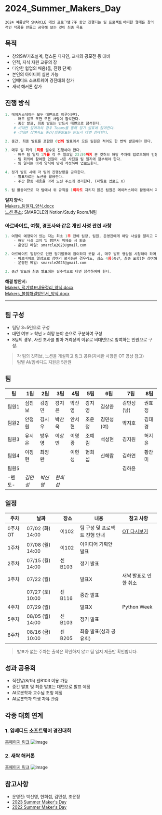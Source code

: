 # 2024_Summer_Makers_Day

`2024 여름방학 SMARCLE 메인 프로그램`
`7주 동안 진행되는 팀 프로젝트`
`어떠한 형태든 창의적인 작품을 만들고 공유해 보는 것이 최종 목표`

## 목적

- 창의SW기초설계, 캡스톤 디자인, 교내외 공모전 등 대비
- 인적, 지식 자원 교류의 장
- 다양한 협업의 배움(툴, 진행 단계)
- 본인의 아이디어 실현 가능
- 임베디드 소프트웨어 경진대회 참가
- 새싹 해커톤 참가

## 진행 방식

```python
1. 메이커스데이는 모두 대면으로 이루어진다.
	- 매주 발표 또한 모든 사람이 참석한다.
	- 중간 발표, 최종 발표는 반드시 대면으로 참석한다.
	# 비대면 참여자의 경우 Teams를 통해 정기 발표에 참여한다.
	# 비대면 참여자도 중간/최종발표는 반드시 대면 참여한다.

2. 중간, 최종 발표를 포함한 6번의 발표에서 모든 팀원은 적어도 한 번씩 발표해야 한다.

3. 매주 팀 회의 1회를 필수로 진행해야 한다.
	- 매주 팀 일지 1개를 각 주 일요일 23:59까지 본 깃허브 해당 주차에 업로드해야 인정된다.
	- 팀 회의에 참여한 인원이 나온 사진을 팀 일지에 첨부해야 한다.
	- 팀 일지는 아래 양식에 맞게 작성하여 업로드한다.

4. 정기 발표 시에 각 팀의 진행상황을 공유한다.
	- 발표자료는 노션을 활용한다.
	- 주간 활동 내용을 아래 노션 주소에 정리한다. (파일로 업로드 X)

5. 팀 활동이므로 각 팀에서 위 규칙을 1회라도 지키지 않은 팀원은 메이커스데이 활동에서 제외하고 동아리 경고 1회를 부여한다.
```

__일지 양식:__\
[Makers_팀일지_양식.docx](https://github.com/sejongsmarcle/2024_Summer_Makers_Day/blob/main/Makers_%ED%8C%80%EC%9D%BC%EC%A7%80_%EC%96%91%EC%8B%9D.docx)
\
[노션 주소](https://www.notion.so/smarcle/Study-Room-fa75995276784bc2bcd871b9c949c6ab?pvs=4#292761685171428eaf08498f0cc31c72): SMARCLE의 Notion/Study Room/N팀


### 아르바이트, 여행, 경조사와 같은 개인 사정 관련 사항

```python
1. 여행이 예정되어 있는 자는 최소 1주 전에 팀장, 팀원, 운영진에게 해당 사실을 알리고 자신의 공백으로 인한 해결 방안서를 작성한다.
	- 해당 사실 고지 및 방안서 미제출 시 퇴출
	- 운영진 메일: smarcle2023@gmail.com

2. 아르바이트 일정으로 인한 정기발표에 참여하지 못할 시, 매주 발표 영상을 시청해야 하며, 아래 정기발표내용정리 양식에 맞춰 영상 내용을 10줄로 작성하여 운영진에게 제출한다.
	- 아르바이트 일정으로 참여가 불가능한 경우라도, 최소 4회(중간, 최종 포함)는 참여해야 한다.
	- 운영진 메일: smarcle2023@gmail.com

3. 중간 발표와 최종 발표에는 필수적으로 대면 참석하여야 한다.
```

__해결 방안서:__\
[Makers_정기발표내용정리_양식.docx](____)\
[Makers_불참해결방안서_양식.docx](https://github.com/sejongsmarcle/2024_Summer_Makers_Day/blob/main/Makers_%EB%B6%88%EC%B0%B8%ED%95%B4%EA%B2%B0%EB%B0%A9%EC%95%88%EC%84%9C_%EC%96%91%EC%8B%9D.docx)


---

## 팀 구성

- 팀당 3~5인으로 구성
- 대면 여부 > 학년 > 희망 분야 순으로 구분하여 구성
- 8팀의 경우, 사전 조사를 받아 거리상의 이유로 비대면으로 참여하는 인원으로 구성.
> 각 팀의 깃허브, 노션을 개설하고 링크 공유(자세한 사항은 OT 영상 참고) <br/>
> 팀별 AI/임베디드 지원금 5만원

## 팀

| 팀 | 1팀 | 2팀 | 3팀 | 4팀 | 5팀 | 6팀 | 7팀 | 8팀 |
| --- | --- | --- | --- | --- | --- | --- | --- | --- |
| 팀원1 | 심진보 | 김강민 | 강지윤 | 박신영 | 강지영 | 김상완 | 김민성(남) | 권효정 |  
| 팀원2 | 안정원 | 김시우 | 박찬욱 | 안서현 | 조윤정 | 김민성(여) | 박지호 | 김태경 |  
| 팀원3 | 유시은 | 방우영 | 이상민 | 이영광 | 조예림 | 석성현 | 김지원 | 허지윤 |  
| 팀원4 | 이정현 | 최정완 |        | 이헌성 | 현희섭 | 신혜람 | 김하연 | 황찬미 |
| 팀원5 |  |  |  |  |  |  | 김하윤 |  |
| -멘토- | *김민성* | *박신영* | *현희섭* |  |  |  |  |  | 

## 일정

| 주차 | 날짜 | 장소 | 내용 | 참고 사항 |
| --- | --- | --- | --- | --- |
| 0주차 OT | 07/02 (화) 14:00 | 이102 | 팀 구성 및 프로젝트 진행 안내 | [OT 다시보기](https://youtu.be/EImtdZfKpkA) |
| 1주차 | 07/08 (월) 14:00 | 이102 | 아이디어 기획안 발표 |  |
| 2주차 | 07/15 (월) 14:00 | 센B103 | 정기 발표 |  |
| 3주차 | 07/22 (월) |  | 발표X | 새싹 발표로 인한 취소 |
|  | 07/27 (토) 10:00 | 센B116 | 중간 발표 |  |
| 4주차 | 07/29 (월) |  | 발표X | Python Week |
| 5주차 | 08/05 (월) 14:00 | 센B103 | 정기 발표 |  |
| 6주차 | 08/16 (금) 10:00 | 센B205 | 최종 발표(성과 공유회) |  |
> 발표가 없는 주차는 출석은 확인하지 않고 팀 일지 제출만 확인합니다.

## 성과 공유회

- 직전날(8/15) 센B103 이용 가능
- 중간 발표 및 최종 발표는 대면으로 발표 예정
- AI로봇학과 교수님 초청 예정
- AI로봇학과 학생 자유 관람

## 각종 대회 연계

### 1. 임베디드 소프트웨어 경진대회

[홈페이지 링크](https://www.eswcontest.or.kr/competition/free.php)
![image](https://github.com/Shinyoung-P/2024_Summer_Makers_Day/assets/128358741/176bc608-ad87-4f1c-8f9d-91cd84c8b9f3)


### 2. 새싹 해커톤

[홈페이지 링크](https://dacon.io/competitions/official/236293/overview/schedule)
![image](https://github.com/Shinyoung-P/2024_Summer_Makers_Day/assets/128358741/cfc9acca-7d55-4522-bd0b-ba30eb5af9a8)



## 참고사항
- 운영진: 박신영, 현희섭, 김민성, 조윤정
- [2023 Summer Maker's Day](https://github.com/sejongsmarcle/2023_Summer_Makers_Day)
- [2022 Summer Maker's Day](https://github.com/sejongsmarcle/2022_Summer_Makers_Day)

